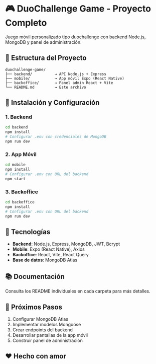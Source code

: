 # 🎮 DuoChallenge Game - Proyecto Completo

Juego móvil personalizado tipo duochallenge con backend Node.js, MongoDB y panel de administración.

## 📁 Estructura del Proyecto

```
duochallenge-game/
├── backend/          → API Node.js + Express
├── mobile/           → App móvil Expo (React Native)
├── backoffice/       → Panel admin React + Vite
└── README.md         → Este archivo
```

## 🚀 Instalación y Configuración

### 1. Backend

```bash
cd backend
npm install
# Configurar .env con credenciales de MongoDB
npm run dev
```

### 2. App Móvil

```bash
cd mobile
npm install
# Configurar .env con URL del backend
npm start
```

### 3. Backoffice

```bash
cd backoffice
npm install
# Configurar .env con URL del backend
npm run dev
```

## 🔧 Tecnologías

- **Backend**: Node.js, Express, MongoDB, JWT, Bcrypt
- **Mobile**: Expo (React Native), Axios
- **Backoffice**: React, Vite, React Query
- **Base de datos**: MongoDB Atlas

## 📚 Documentación

Consulta los README individuales en cada carpeta para más detalles.

## 🎯 Próximos Pasos

1. Configurar MongoDB Atlas
2. Implementar modelos Mongoose
3. Crear endpoints del backend
4. Desarrollar pantallas de la app móvil
5. Construir panel de administración

## ❤️ Hecho con amor
